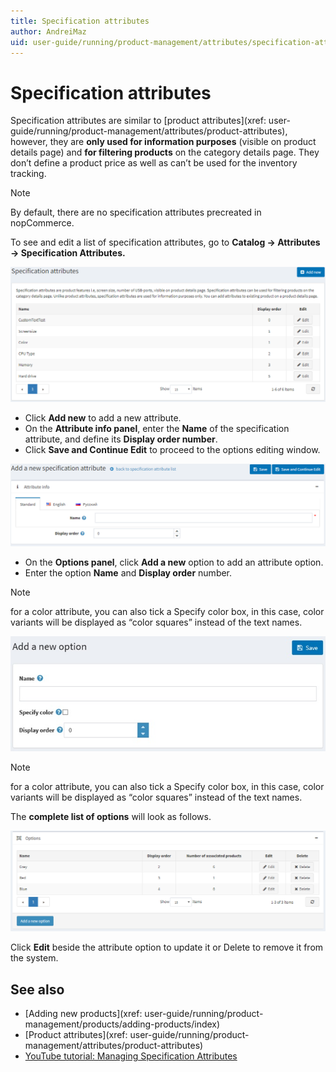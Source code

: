 ```yaml
---
title: Specification attributes
author: AndreiMaz
uid: user-guide/running/product-management/attributes/specification-attributes
---
```

# Specification attributes

Specification attributes are similar to [product attributes](xref: user-guide/running/product-management/attributes/product-attributes), however, they are **only used for information purposes** (visible on product details page) and **for filtering products** on the category details page. They don’t define a product price as well as can’t be used for the inventory tracking.
> [!NOTE]
> By default, there are no specification attributes precreated in nopCommerce.

To see and edit a list of specification attributes, go to **Catalog → Attributes → Specification Attributes.**

![specification_attributes](_static/specification-attributes/specification_attributes.png)

- Click **Add new** to add a new attribute.
- On the **Attribute info panel**, enter the **Name** of the specification attribute, and define its **Display order number**.
- Click **Save and Continue Edit** to proceed to the options editing window.

![add_a_new_specification_attributes](_static/specification-attributes/add_a_new_specification_attributes.png)

- On the **Options panel**, click **Add a new** option to add an attribute option.
- Enter the option **Name** and **Display order** number.

> [!NOTE]
> for a color attribute, you can also tick a Specify color box, in this case, color variants will be displayed as “color squares” instead of the text names.

![add_a_new_option](_static/specification-attributes/add_a_new_option.jpg)

> [!NOTE]
> for a color attribute, you can also tick a Specify color box, in this case, color variants will be displayed as “color squares” instead of the text names.

The **complete list of options** will look as follows.

![options](_static/specification-attributes/options.png)

Click **Edit** beside the attribute option to update it or Delete to remove it from the system.

## See also

- [Adding new products](xref: user-guide/running/product-management/products/adding-products/index)
- [Product attributes](xref: user-guide/running/product-management/attributes/product-attributes)
- [YouTube tutorial: Managing Specification Attributes](https://www.youtube.com/watch?v=YmD_vHqWzQw&index=11&list=PLnL_aDfmRHwsbhj621A-RFb1KnzeFxYz4)
